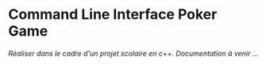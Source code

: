# Command Line Interface Poker Game
###### Réaliser dans le cadre d'un projet scolaire en c++. Documentation à venir ...
